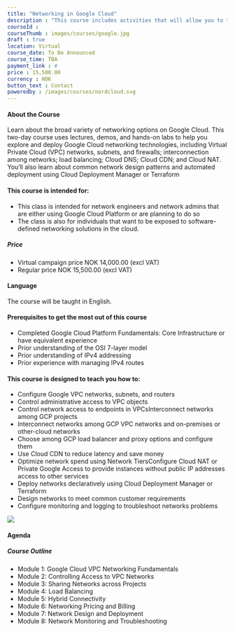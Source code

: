 ```yaml
---
title: "Networking in Google Cloud"
description : "This course includes activities that will allow you to test new skills and apply knowledge through hands-on lab activities. Networking in Google Cloud will be delivered through a mix of instructor-led training, demos and hands-on labs."
courseId : 
courseThumb : images/courses/google.jpg
draft : true
location: Virtual
course_date: To Be Announced
course_time: TBA
payment_link : #
price : 15,500.00
currency : NOK
button_text : Contact
poweredby : /images/courses/nordcloud.svg
---
```



#### About the Course

Learn about the broad variety of networking options on Google Cloud. This two-day course uses lectures, demos, and hands-on labs to help you explore and deploy Google Cloud networking technologies, including Virtual Private Cloud (VPC) networks, subnets, and firewalls; interconnection among networks; load balancing; Cloud DNS; Cloud CDN; and Cloud NAT. You’ll also learn about common network design patterns and automated deployment using Cloud Deployment Manager or Terraform

#### This course is intended for:

* This class is intended for network engineers and network admins that are either using Google Cloud Platform or are planning to do so
* The class is also for individuals that want to be exposed to software-defined networking solutions in the cloud.

##### Price

* Virtual campaign price NOK 14,000.00 (excl VAT)
* Regular price NOK 15,500.00 (excl VAT)

#### Language

The course will be taught in English.

#### Prerequisites to get the most out of this course

* Completed Google Cloud Platform Fundamentals: Core Infrastructure or have equivalent experience
* Prior understanding of the OSI 7-layer model
* Prior understanding of IPv4 addressing
* Prior experience with managing IPv4 routes

#### This course is designed to teach you how to:

* Configure Google VPC networks, subnets, and routers
* Control administrative access to VPC objects
* Control network access to endpoints in VPCsInterconnect networks among GCP projects
* Interconnect networks among GCP VPC networks and on-premises or other-cloud networks
* Choose among GCP load balancer and proxy options and configure them
* Use Cloud CDN to reduce latency and save money
* Optimize network spend using Network TiersConfigure Cloud NAT or Private Google Access to provide instances without public IP addresses access to other services
* Deploy networks declaratively using Cloud Deployment Manager or Terraform
* Design networks to meet common customer requirements
* Configure monitoring and logging to troubleshoot networks problems

![](https://nordcloud.com/wp-content/uploads/2020/03/nordcloud_web_square-84.jpg#right)

#### Agenda

##### Course Outline

* Module 1: Google Cloud VPC Networking Fundamentals
* Module 2: Controlling Access to VPC Networks
* Module 3: Sharing Networks across Projects
* Module 4: Load Balancing
* Module 5: Hybrid Connectivity
* Module 6: Networking Pricing and Billing
* Module 7: Network Design and Deployment
* Module 8: Network Monitoring and Troubleshooting